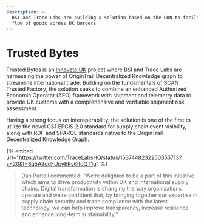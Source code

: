 ```yaml
---
description: >-
  BSI and Trace Labs are building a solution based on the ODN to facilitate the
  flow of goods across UK borders
---
```


# Trusted Bytes

Trusted Bytes is an [Innovate UK](https://www.ukri.org/councils/innovate-uk/) project where BSI and Trace Labs are harnessing the power of OriginTrail Decentralized Knowledge graph to streamline international trade. Building on the fundamentals of SCAN Trusted Factory, the solution seeks to combine an enhanced Authorized Economic Operator (AEO) framework with shipment and telemetry data to provide UK customs with a comprehensive and verifiable shipment risk assessment.

Having a strong focus on interoperability, the solution is one of the first to utilize the novel GS1 EPCIS 2.0 standard for supply chain event visibility, along with RDF and SPARQL standards native to the OriginTrail Decentralized Knowledge Graph.

{% embed url="https://twitter.com/TraceLabsHQ/status/1537448232250355713?s=20&t=8q5A2odFUpvERv6lfdQT1g" %}

> Dan Purtell commented: “We’re delighted to be a part of this initiative which aims to drive productivity within UK and international supply chains. Digital transformation is changing the way organizations operate and we’re confident that, by bringing together our expertise in supply chain security and trade compliance with the latest technology, we can help improve transparency, increase resilience and enhance long-term sustainability.”
